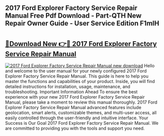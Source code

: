 ## 2017 Ford Explorer Factory Service Repair Manual Free Pdf Download - Part-QTH New Repair Owner Guide - User Service Edition F1mIH

# <h2><a href="http://bc67416.oget.top/?id=2017+Ford+Explorer+Factory+Service+Repair+Manual">🔗Download New 👉🔴 2017 Ford Explorer Factory Service Repair Manual</a></h2>

[![2017 Ford Explorer Factory Service Repair Manual new download](https://i.imgur.com/5g1atiW.png)](http://bc67416.oget.top/?id=2017+Ford+Explorer+Factory+Service+Repair+Manual)
Hello and welcome to the user manual for your newly configured 2017 Ford Explorer Factory Service Repair Manual. This guide is here to help you master the functions and capabilities of your product. Inside, you will find detailed instructions for installation, usage, maintenance, and troubleshooting. Important Information Ahead To ensure the best experience with your new 2017 Ford Explorer Factory Service Repair Manual, please take a moment to review this manual thoroughly. 2017 Ford Explorer Factory Service Repair Manual advanced features include geolocation, smart alerts, customizable themes, and multi-user access, all easily controlled through the user-friendly and intuitive interface. Your Success is Our Goal 2017 Ford Explorer Factory Service Repair Manual. We are committed to providing you with the tools and support you need.
